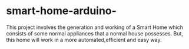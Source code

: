# smart-home-arduino-
This project involves the generation and working of a Smart Home which consists of some normal appliances that a normal house possesses. But, this home will work in a more automated,efficient and easy way.
